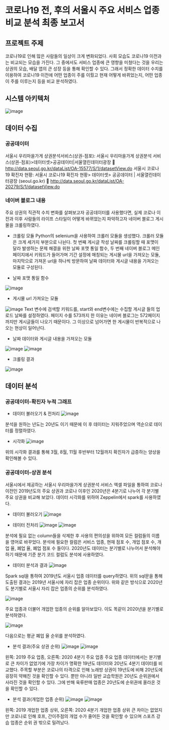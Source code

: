 # 코로나19 전, 후의 서울시 주요 서비스 업종 비교 분석 최종 보고서
## 프로젝트 주제
코로나19로 인해 많은 사람들의 일상이 크게 변화되었다. 사회 모습도 코로나19 이전과는 비교되는 모습을 가진다. 그 중에서도 서비스 업종에 큰 영향을 미쳤다는 것을 우리는 상권의 모습, 배달 앱의 큰 성장 등을 통해 확인할 수 있다. 그래서 정확한 데이터 수치를 이용하여 코로나19 이전에 어떤 업종이 주를 이뤘고 현재 어떻게 바뀌었는지, 어떤 업종이 주를 이루는지 등을 비교 분석하였다.
## 시스템 아키텍처
![image](https://user-images.githubusercontent.com/61917990/169749926-1a1493dc-f6f6-404f-9cde-436d5260ce1e.png)
## 데이터 수집
### 공공데이터
서울시 우리마을가게 상권분석서비스(상권-점포): 서울시 우리마을가게 상권분석 서비스(상권-점포)>데이터셋>공공데이터|서울열린데이터광장 
 http://data.seoul.go.kr/dataList/OA-15577/S/1/datasetView.do
서울시 코로나 19 확진자 현황: 서울시 코로나19 확진자 현황> 데이터셋> 공공데이터 | 서울열린데이터광장 (seoul.go.kr)
	http://data.seoul.go.kr/dataList/OA-20279/S/1/datasetView.do
### 네이버 블로그 내용
주요 상권의 직관적 수치 변화를 살펴보고자 공공데이터를 사용했다면, 실제 코로나 이전과 이후 사람들의 라이프 스타일이 어떻게 바뀌었는지 파악하고자 네이버 블로그 게시물을 크롤링하였다. 
-	크롤링 모듈
Python의 selenium을 사용하여 크롤러 모듈을 생성했다. 크롤러 모듈은 크게 세가지 부분으로 나뉜다. 첫 번째 게시글 작성 날짜를 크롤링할 때 포맷이 달라 발생하는 문제 해결을 위한 날짜 포맷 통일 함수, 두 번째 네이버 블로그 메인 페이지에서 키워드가 들어가며 기간 설정에 매칭되는 게시물 url을 가져오는 모듈, 마지막으로 가져온 url을 하나씩 방문하여 날짜 데이터와 게시글 내용을 가져오는 모듈로 구성된다. 
* 날짜 포맷 통일 함수

![image](https://user-images.githubusercontent.com/61917990/169750090-30ff69ab-843e-4d72-abf3-99617c6f16de.png)
* 게시물 url 가져오는 모듈

![image](https://user-images.githubusercontent.com/61917990/169750100-5640eb9e-d2c9-457e-b3a8-5cd417334e1c.png)
Text 변수에 검색할 키워드를, start와 end변수에는 수집할 게시글 들의 업로드 날짜를 설정하였다. 페이지 수를 573까지 한 이유는 네이버 블로그는 572페이지까지만 게시글들이 나오기 때문이다. 그 이상으로 넘어가면 한 게시물이 반복적으로 나오는 현상이 일어난다.

* 날짜 데이터와 게시글 내용을 가져오는 모듈

![image](https://user-images.githubusercontent.com/61917990/169750185-5fe5a8a9-80f9-44a8-a8ba-9a1986612553.png)
![image](https://user-images.githubusercontent.com/61917990/169750202-03ca421d-ea01-4e7b-952f-bf8f21ad0c75.png)

- 크롤링 결과

![image](https://user-images.githubusercontent.com/61917990/169750253-c80eca8f-596b-4b6d-b849-c9659acd2b95.png)

## 데이터 분석
### 공공데이터-확진자 누적 그래프
* 데이터 불러오기 & 전처리
![image](https://user-images.githubusercontent.com/61917990/169750346-ed9fc499-1516-4e7c-a7fd-d534804f435b.png)

분석을 원하는 년도는 20년도 이기 때문에 이 후 데이터는 지워주었으며 역순으로 데이터를 정렬하였다.
* 시각화
![image](https://user-images.githubusercontent.com/61917990/169750361-98d241bd-0964-4900-a1fb-83ef88accced.png)

위의 시각화 결과를 통해 3월, 8월, 11월 후반부터 12월까지 확진자가 급증하는 양상을 확인해볼 수 있다.

### 공공데이터-상권 분석
서울시에서 제공하는 서울시 우리마을가게 상권분석 서비스 엑셀 파일을 통하여 코로나 이전인 2019년도의 주요 상권과 코로나 이후인 2020년은 4분기로 나누어 각 분기별 주요 상권을 비교해 보았다. 데이터 시각화를 위하여 Zeppelin에서 spark를 사용하였다.
* 데이터 불러오기
![image](https://user-images.githubusercontent.com/61917990/169750456-1fdf4e32-b3ba-416e-8d42-6ba60855e744.png)

* 데이터 전처리
![image](https://user-images.githubusercontent.com/61917990/169750470-83a810a6-4c0f-4f48-84fb-3486f1d4d9e1.png)
![image](https://user-images.githubusercontent.com/61917990/169750484-440ed142-8108-4a2d-8992-d708cca49e76.png)

분석에 필요 없는 column들을 삭제한 후 사용의 편의성을 위하여 모든 컬럼들의 이름을 영어로 바꾸었다.
분석에 필요한 컬럼은 서비스 업종, 현재 점포 수, 개업 점포 수, 개업 율, 폐업 율, 폐업 점포 수 들이다. 2020년도 데이터는 분기별로 나누어서 분석해야 하기 때문에 기준 분기 코드 컬럼도 분석에 사용하였다.
* 데이터 분석과 결과
![image](https://user-images.githubusercontent.com/61917990/169750547-504199ee-f284-49c6-850c-d231dcbb19dc.png)

Spark sql을 통하여 2019년도 서울시 업종 데이터를 query하였다. 위의 sql문을 통해 도출된 결과는 2019년 서울시에 자리 잡은 업종 순위이다. 위와 같은 방식으로 2020년도 분기별로 서울시 자리 잡은 업종의 순위를 분석하였다.

![image](https://user-images.githubusercontent.com/61917990/169750736-487c14a4-64aa-4dc7-bafb-d6819a6f0666.png)

주요 업종과 더불어 개업한 업종의 순위를 알아보았다. 이도 똑같이 2020년을 분기별로 분석하였다.

![image](https://user-images.githubusercontent.com/61917990/169750766-27e56b41-a4cd-4fa5-ad67-c4a7ac1e491d.png)

다음으로는 평균 폐업 율 순위를 분석하였다.

* 분석 결과(주요 상권 순위)
![image](https://user-images.githubusercontent.com/61917990/169750881-6761af39-f7ab-481b-a3f8-1d29422a6980.png)
![image](https://user-images.githubusercontent.com/61917990/169750887-715923e5-a438-4201-8168-ae1a9e85f830.png)

왼쪽: 2019 주요 업종, 오른쪽: 2020 4분기 주요 업종
주요 업종 데이터에서는 분기별로 큰 차이가 없었기에 가장 차이가 명확한 19년도 데이터와 20년도 4분기 데이터를 비교했다. 주목할 부분은 코로나의 타격으로 인해 노래방 상권이 19년도에 비해 20년도에 굉장히 약해진 것을 확인할 수 있다. 뿐만 아니라 일반 교습학원은 20년도 순위권에서 사라진 것을 확인할 수 있다. 그에 반해 육류판매 업종은 20년도에 순위권에 올라온 것을 확인할 수 있다.  

* 분석 결과(개업한 업종 순위)
![image](https://user-images.githubusercontent.com/61917990/169750959-9a4bfe49-1cb2-4496-8fad-4c6b60c43a4c.png)
![image](https://user-images.githubusercontent.com/61917990/169750967-37b4b82d-3739-4548-b2d1-fcc851b86e53.png)

왼쪽: 2019 개업한 업종 상위, 오른쪽: 2020 4분기 개업한 업종 상위
큰 차이는 없었지만 코로나로 인해 호프, 간이주점의 개업 수가 줄어든 것을 확인할 수 있으며 스포츠 강습 업종은 순위 권 밖으로 밀려났다.

